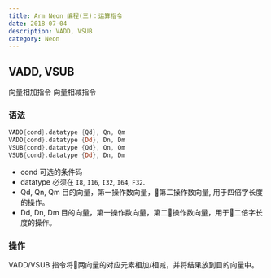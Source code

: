```yaml
---
title: Arm Neon 编程(三)：运算指令
date: 2018-07-04
description: VADD, VSUB
category: Neon
---
```


## VADD, VSUB

向量相加指令
向量相减指令

### 语法

```asm
VADD{cond}.datatype {Qd}, Qn, Qm
VADD{cond}.datatype {Dd}, Dn, Dm
VSUB{cond}.datatype {Qd}, Qn, Qm
VSUB{cond}.datatype {Dd}, Dn, Dm
```

- cond
    可选的条件码
- datatype
    必须在 `I8`, `I16`, `I32`, `I64`, `F32`.
- Qd, Qn, Qm
    目的向量，第一操作数向量，第二操作数向量, 用于四倍字长度的操作。
- Dd, Dn, Dm
    目的向量，第一操作数向量，第二操作数向量，用于二倍字长度的操作。

### 操作

VADD/VSUB 指令将两向量的对应元素相加/相减，并将结果放到目的向量中。